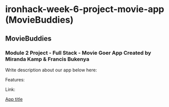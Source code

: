 # ironhack-week-6-project-movie-app (MovieBuddies)

## MovieBuddies

### Module 2 Project - Full Stack - Movie Goer App Created by Miranda Kamp &amp; Francis Bukenya

Write description about our app below here:

Features:

Link:

[App title](https://google.com)

